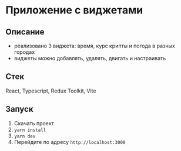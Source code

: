 # Приложение с виджетами

## Описание
* реализовано 3 виджета: время, курс крипты и погода в разных городах
* виджеты можно добавлять, удалять, двигать и настраивать

## Стек
React, Typescript, Redux Toolkit, Vite

## Запуск
1. Скачать проект
2. `yarn install`
3. `yarn dev`
4. Перейдите по адресу `http://localhost:3000`
